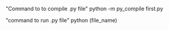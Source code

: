 "Command to to compile .py file"
 python -m  py_compile first.py 


"command to run .py file"
 python (file_name)
